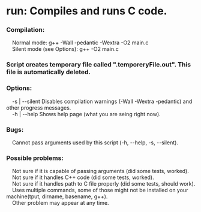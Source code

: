 # run: Compiles and runs C code.

### Compilation:   
&nbsp;&nbsp;&nbsp;&nbsp;Normal mode: g++ -Wall -pedantic -Wextra -O2 main.c   
&nbsp;&nbsp;&nbsp;&nbsp;Silent mode (see Options): g++ -O2 main.c   
    
### Script creates temporary file called ".temporeryFile.out". This file is automatically deleted.   

### Options:    
&nbsp;&nbsp;&nbsp;&nbsp;-s | --silent		Disables compilation warnings (-Wall -Wextra -pedantic) and other progress messages.   
&nbsp;&nbsp;&nbsp;&nbsp;-h | --help		Shows help page (what you are seing right now).   
    
### Bugs:   
&nbsp;&nbsp;&nbsp;&nbsp;Cannot pass arguments used by this script (-h, --help, -s, --silent).   
   
### Possible problems:   
&nbsp;&nbsp;&nbsp;&nbsp;Not sure if it is capable of passing arguments (did some tests, worked).   
&nbsp;&nbsp;&nbsp;&nbsp;Not sure if it handles C++ code (did some tests, worked).   
&nbsp;&nbsp;&nbsp;&nbsp;Not sure if it handles path to C file properly (did some tests, should work).   
&nbsp;&nbsp;&nbsp;&nbsp;Uses multiple commands, some of those might not be installed on your machine(tput, dirname, basename, g++).   
&nbsp;&nbsp;&nbsp;&nbsp;Other problem may appear at any time.   
